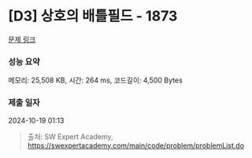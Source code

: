 # [D3] 상호의 배틀필드 - 1873 

[문제 링크](https://swexpertacademy.com/main/code/problem/problemDetail.do?contestProbId=AV5LyE7KD2ADFAXc) 

### 성능 요약

메모리: 25,508 KB, 시간: 264 ms, 코드길이: 4,500 Bytes

### 제출 일자

2024-10-19 01:13



> 출처: SW Expert Academy, https://swexpertacademy.com/main/code/problem/problemList.do